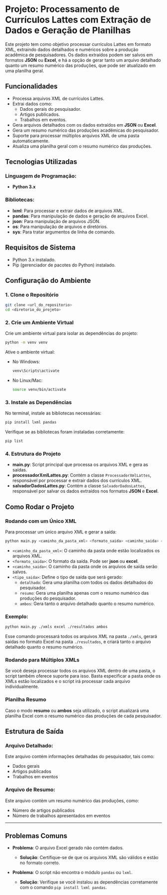 
# Projeto: Processamento de Currículos Lattes com Extração de Dados e Geração de Planilhas

Este projeto tem como objetivo processar currículos Lattes em formato XML, extraindo dados detalhados e numéricos sobre a produção acadêmica de pesquisadores. Os dados extraídos podem ser salvos em formatos **JSON** ou **Excel**, e há a opção de gerar tanto um arquivo detalhado quanto um resumo numérico das produções, que pode ser atualizado em uma planilha geral.

## Funcionalidades
- Processa arquivos XML de currículos Lattes.
- Extrai dados como:
  - Dados gerais do pesquisador.
  - Artigos publicados.
  - Trabalhos em eventos.
- Gera arquivos detalhados com os dados extraídos em **JSON** ou **Excel**.
- Gera um resumo numérico das produções acadêmicas do pesquisador.
- Suporte para processar múltiplos arquivos XML de uma pasta automaticamente.
- Atualiza uma planilha geral com o resumo numérico das produções.

## Tecnologias Utilizadas

### Linguagem de Programação:
- **Python 3.x**

### Bibliotecas:
- **lxml**: Para processar e extrair dados de arquivos XML.
- **pandas**: Para manipulação de dados e geração de arquivos Excel.
- **json**: Para manipulação de arquivos JSON.
- **os**: Para manipulação de arquivos e diretórios.
- **sys**: Para tratar argumentos de linha de comando.

## Requisitos de Sistema

- Python 3.x instalado.
- Pip (gerenciador de pacotes do Python) instalado.

## Configuração do Ambiente

### 1. Clone o Repositório
```bash
git clone <url_do_repositorio>
cd <diretorio_do_projeto>
```

### 2. Crie um Ambiente Virtual
Crie um ambiente virtual para isolar as dependências do projeto:
```bash
python -m venv venv
```

Ative o ambiente virtual:
- No Windows:
    ```bash
    venv\Scripts\activate
    ```
- No Linux/Mac:
    ```bash
    source venv/bin/activate
    ```

### 3. Instale as Dependências

No terminal, instale as bibliotecas necessárias:
```bash
pip install lxml pandas
```

Verifique se as bibliotecas foram instaladas corretamente:
```bash
pip list
```

### 4. Estrutura do Projeto
- **main.py**: Script principal que processa os arquivos XML e gera as saídas.
- **processadorXmlLattes.py**: Contém a classe `ProcessadorXmlLattes`, responsável por processar e extrair dados dos currículos XML.
- **salvadorDadosLattes.py**: Contém a classe `SalvadorDadosLattes`, responsável por salvar os dados extraídos nos formatos **JSON** e **Excel**.

## Como Rodar o Projeto

### Rodando com um Único XML
Para processar um único arquivo XML e gerar a saída:
```bash
python main.py <caminho_da_pasta_xml> <formato_saida> <caminho_saida> <tipo_saida>
```

- `<caminho_da_pasta_xml>`: O caminho da pasta onde estão localizados os arquivos XML.
- `<formato_saida>`: O formato da saída. Pode ser **json** ou **excel**.
- `<caminho_saida>`: O caminho da pasta onde os arquivos de saída serão salvos.
- `<tipo_saida>`: Define o tipo de saída que será gerado:
  - `detalhado`: Gera uma planilha com todos os dados detalhados do pesquisador.
  - `resumo`: Gera uma planilha apenas com o resumo numérico das produções do pesquisador.
  - `ambos`: Gera tanto o arquivo detalhado quanto o resumo numérico.

### Exemplo:
```bash
python main.py ./xmls excel ./resultados ambos
```

Esse comando processará todos os arquivos XML na pasta `./xmls`, gerará saídas no formato Excel na pasta `./resultados`, e criará tanto o arquivo detalhado quanto o resumo numérico.

### Rodando para Múltiplos XMLs
Se você deseja processar todos os arquivos XML dentro de uma pasta, o script também oferece suporte para isso. Basta especificar a pasta onde os XMLs estão localizados e o script irá processar cada arquivo individualmente.

### Planilha Resumo
Caso o modo **resumo** ou **ambos** seja utilizado, o script atualizará uma planilha Excel com o resumo numérico das produções de cada pesquisador.

## Estrutura de Saída

### Arquivo Detalhado:
Este arquivo contém informações detalhadas do pesquisador, tais como:
- Dados gerais
- Artigos publicados
- Trabalhos em eventos

### Arquivo de Resumo:
Este arquivo contém um resumo numérico das produções, como:
- Número de artigos publicados
- Número de trabalhos apresentados em eventos

---

## Problemas Comuns

- **Problema**: O arquivo Excel gerado não contém dados.
  - **Solução**: Certifique-se de que os arquivos XML são válidos e estão no formato correto.

- **Problema**: O script não encontra o módulo `pandas` ou `lxml`.
  - **Solução**: Verifique se você instalou as dependências corretamente com o comando `pip install lxml pandas`.


